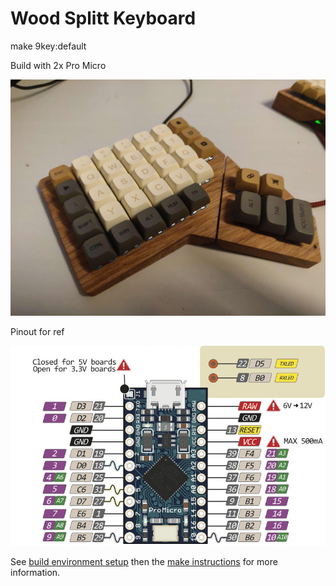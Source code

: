 # Wood Splitt Keyboard 

make 9key:default

Build with 2x Pro Micro

![image info](./keyboard.jpg)

Pinout for ref

![image info](./pro_micro_pinout.jpg)

See [build environment setup](https://docs.qmk.fm/#/getting_started_build_tools) then the [make instructions](https://docs.qmk.fm/#/getting_started_make_guide) for more information.